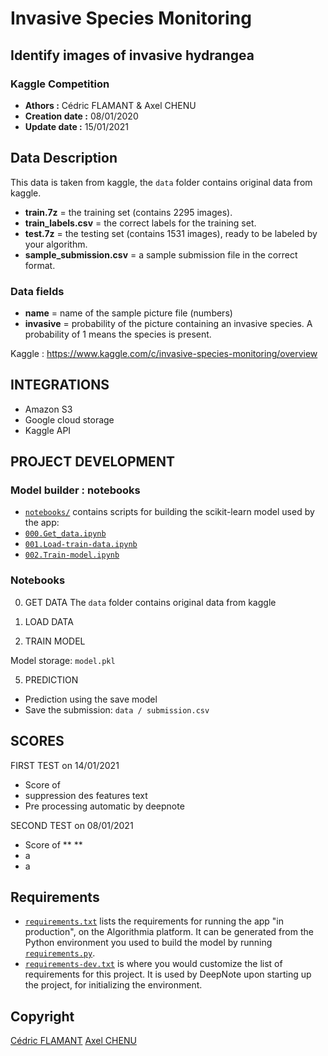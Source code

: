 # Invasive Species Monitoring
## Identify images of invasive hydrangea
### Kaggle Competition 

- **Athors :** Cédric FLAMANT & Axel CHENU 
- **Creation date :** 08/01/2020
- **Update date :** 15/01/2021


## Data Description 
This data is taken from kaggle, the `data` folder contains original data from kaggle.

- **train.7z** = the training set (contains 2295 images).
- **train_labels.csv** = the correct labels for the training set.
- **test.7z** = the testing set (contains 1531 images), ready to be labeled by your algorithm.
- **sample_submission.csv** = a sample submission file in the correct format.

### Data fields
- **name** = name of the sample picture file (numbers)
- **invasive** = probability of the picture containing an invasive species. A probability of 1 means the species is present.

Kaggle : https://www.kaggle.com/c/invasive-species-monitoring/overview

## INTEGRATIONS 
- Amazon S3
- Google cloud storage
- Kaggle API

## PROJECT DEVELOPMENT
### Model builder : notebooks

* [`notebooks/`](notebooks/) contains scripts for building the scikit-learn model used by the app:
* [`000.Get_data.ipynb`](notebooks/000.Get_data.ipynb)
* [`001.Load-train-data.ipynb`](notebooks/001.Load-train-data.ipynb)
* [`002.Train-model.ipynb`](notebooks/002.Train-modelipynb)

### Notebooks 
000. GET DATA
The `data` folder contains original data from kaggle

001. LOAD DATA

002. TRAIN MODEL

Model storage: `model.pkl`

05. PREDICTION 
* Prediction using the save model
* Save the submission: `data / submission.csv`


## SCORES 
FIRST TEST on 14/01/2021
* Score of 
* suppression des features text
* Pre processing automatic by deepnote 

SECOND TEST on 08/01/2021
* Score of ** **
* a
* a


## Requirements
* [`requirements.txt`](requirements.txt) lists the requirements for running the app "in production", on the Algorithmia platform. It can be generated from the Python environment you used to build the model by running [`requirements.py`](requirements.py).
* [`requirements-dev.txt`](requirements-dev.txt) is where you would customize the list of requirements for this project. It is used by DeepNote upon starting up the project, for initializing the environment.

## Copyright
[Cédric FLAMANT](https://github.com/Drice33)
[Axel CHENU](https://github.com/ACHENU26)